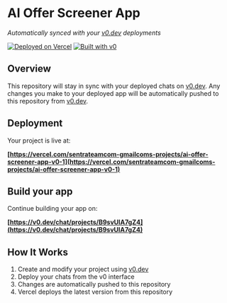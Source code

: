 # AI Offer Screener App

*Automatically synced with your [v0.dev](https://v0.dev) deployments*

[![Deployed on Vercel](https://img.shields.io/badge/Deployed%20on-Vercel-black?style=for-the-badge&logo=vercel)](https://vercel.com/sentrateamcom-gmailcoms-projects/ai-offer-screener-app-v0-1)
[![Built with v0](https://img.shields.io/badge/Built%20with-v0.dev-black?style=for-the-badge)](https://v0.dev/chat/projects/B9svUIA7gZ4)

## Overview

This repository will stay in sync with your deployed chats on [v0.dev](https://v0.dev).
Any changes you make to your deployed app will be automatically pushed to this repository from [v0.dev](https://v0.dev).

## Deployment

Your project is live at:

**[https://vercel.com/sentrateamcom-gmailcoms-projects/ai-offer-screener-app-v0-1](https://vercel.com/sentrateamcom-gmailcoms-projects/ai-offer-screener-app-v0-1)**

## Build your app

Continue building your app on:

**[https://v0.dev/chat/projects/B9svUIA7gZ4](https://v0.dev/chat/projects/B9svUIA7gZ4)**

## How It Works

1. Create and modify your project using [v0.dev](https://v0.dev)
2. Deploy your chats from the v0 interface
3. Changes are automatically pushed to this repository
4. Vercel deploys the latest version from this repository
